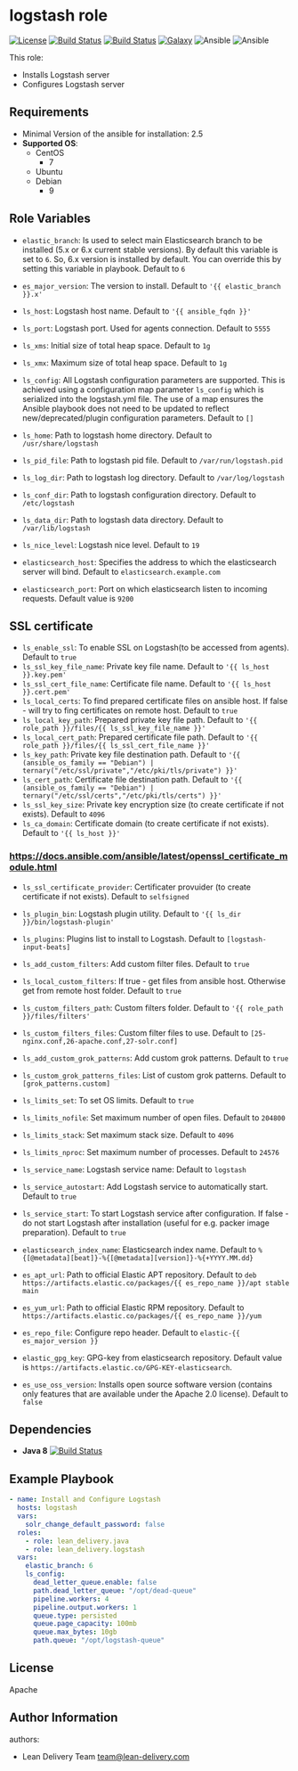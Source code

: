 logstash role
=========
[![License](https://img.shields.io/badge/license-Apache-green.svg?style=flat)](https://raw.githubusercontent.com/lean-delivery/ansible-role-logstash/master/LICENSE)
[![Build Status](https://travis-ci.org/lean-delivery/ansible-role-logstash.svg?branch=master)](https://travis-ci.org/lean-delivery/ansible-role-logstash)
[![Build Status](https://gitlab.com/lean-delivery/ansible-role-logstash/badges/master/build.svg)](https://gitlab.com/lean-delivery/ansible-role-logstash/pipelines)
[![Galaxy](https://img.shields.io/badge/galaxy-lean__delivery.logstash-blue.svg)](https://galaxy.ansible.com/lean_delivery/logstash)
![Ansible](https://img.shields.io/ansible/role/d/39169.svg)
![Ansible](https://img.shields.io/badge/dynamic/json.svg?label=min_ansible_version&url=https%3A%2F%2Fgalaxy.ansible.com%2Fapi%2Fv1%2Froles%2F39169%2F&query=$.min_ansible_version)

This role:
  - Installs Logstash server
  - Configures Logstash server

Requirements
------------

- Minimal Version of the ansible for installation: 2.5
- **Supported OS**:
  - CentOS
    - 7
  - Ubuntu
  - Debian
    - 9

Role Variables
--------------

- `elastic_branch`:
 Is used to select main Elasticsearch branch to be installed (5.x or 6.x current stable versions). By default this variable is set to `6`. So, 6.x version is installed by default. You can override this by setting this variable in playbook. Default to `6`
- `es_major_version`:
The version to install. Default to `'{{ elastic_branch }}.x'`

- `ls_host`:
Logstash host name. Default to `'{{ ansible_fqdn }}'`
- `ls_port`:
Logstash port. Used for agents connection. Default to `5555`
- `ls_xms`:
Initial size of total heap space. Default to `1g`
- `ls_xmx`:
Maximum size of total heap space. Default to `1g`

- `ls_config`:
All Logstash configuration parameters are supported. This is achieved using a configuration map parameter `ls_config` which is serialized into the logstash.yml file.
The use of a map ensures the Ansible playbook does not need to be updated to reflect new/deprecated/plugin configuration parameters. Default to `[]`
- `ls_home`:
Path to logstash home directory. Default to `/usr/share/logstash`
- `ls_pid_file`:
Path to logstash pid file. Default to `/var/run/logstash.pid`
- `ls_log_dir`:
Path to logstash log directory. Default to `/var/log/logstash`
- `ls_conf_dir`:
Path to logstash configuration directory. Default to `/etc/logstash`
- `ls_data_dir`:
Path to logstash data directory. Default to `/var/lib/logstash`
- `ls_nice_level`:
Logstash nice level. Default to `19`

- `elasticsearch_host`:
Specifies the address to which the elasticsearch server will bind. Default to `elasticsearch.example.com`
- `elasticsearch_port`:
Port on which elasticsearch listen to incoming requests. Default value is `9200`

## SSL certificate
- `ls_enable_ssl`:
To enable SSL on Logstash(to be accessed from agents). Default to `true`
- `ls_ssl_key_file_name`:
Private key file name. Default to `'{{ ls_host }}.key.pem'`
- `ls_ssl_cert_file_name`:
Certificate file name. Default to `'{{ ls_host }}.cert.pem'`
- `ls_local_certs`:
To find prepared certificate files on ansible host. If false - will try to fing certificates on remote host. Default to `true`
- `ls_local_key_path`:
Prepared private key file path. Default to `'{{ role_path }}/files/{{ ls_ssl_key_file_name }}'`
- `ls_local_cert_path`:
Prepared certificate file path. Default to `'{{ role_path }}/files/{{ ls_ssl_cert_file_name }}'`
- `ls_key_path`:
Private key file destination path. Default to `'{{ (ansible_os_family == "Debian") | ternary("/etc/ssl/private","/etc/pki/tls/private") }}'`
- `ls_cert_path`:
Certificate file destination path. Default to `'{{ (ansible_os_family == "Debian") | ternary("/etc/ssl/certs","/etc/pki/tls/certs") }}'`
- `ls_ssl_key_size`:
Private key encryption size (to create certificate if not exists). Default to `4096`
- `ls_ca_domain`:
  Certificate domain (to create certificate if not exists). Default to `'{{ ls_host }}'`
### https://docs.ansible.com/ansible/latest/openssl_certificate_module.html
- `ls_ssl_certificate_provider`:
Certificater provuider (to create certificate if not exists). Default to `selfsigned`

- `ls_plugin_bin`:
Logstash plugin utility. Default to `'{{ ls_dir }}/bin/logstash-plugin'`
- `ls_plugins`:
Plugins list to install to Logstash. Default to `[logstash-input-beats]`

- `ls_add_custom_filters`:
Add custom filter files. Default to `true`
- `ls_local_custom_filters`:
If true - get files from ansible host. Otherwise get from remote host folder. Default to `true`
- `ls_custom_filters_path`:
Custom filters folder. Default to `'{{ role_path }}/files/filters'`
- `ls_custom_filters_files`:
Custom filter files to use. Default to `[25-nginx.conf,26-apache.conf,27-solr.conf]`

- `ls_add_custom_grok_patterns`:
Add custom grok patterns. Default to `true`
- `ls_custom_grok_patterns_files`:
List of custom grok patterns. Default to `[grok_patterns.custom]`

- `ls_limits_set`:
To set OS limits. Default to `true`
- `ls_limits_nofile`:
Set maximum number of open files. Default to `204800`
- `ls_limits_stack`:
Set maximum stack size. Default to `4096`
- `ls_limits_nproc`:
Set maximum number of processes. Default to `24576`

- `ls_service_name`:
Logstash service name: Default to `logstash`
- `ls_service_autostart`:
Add Logstash service to automatically start. Default to `true`
- `ls_service_start`:
To start Logstash service after configuration. If false - do not start Logstash after installation (useful for e.g. packer image preparation). Default to `true`

- `elasticsearch_index_name`:
Elasticsearch index name. Default to `%{[@metadata][beat]}-%{[@metadata][version]}-%{+YYYY.MM.dd}`

- `es_apt_url`:
Path to official Elastic APT repository. Default to `deb https://artifacts.elastic.co/packages/{{ es_repo_name }}/apt stable main`
- `es_yum_url`:
Path to official Elastic RPM repository. Default to `https://artifacts.elastic.co/packages/{{ es_repo_name }}/yum`
- `es_repo_file`:
Configure repo header. Default to `elastic-{{ es_major_version }}`
- `elastic_gpg_key`:
GPG-key from elasticsearch repository. Default value is `https://artifacts.elastic.co/GPG-KEY-elasticsearch`.
- `es_use_oss_version`:
Installs open source software version (contains only features that are available under the Apache 2.0 license). Default to `false`

Dependencies
------------

- **Java 8** [![Build Status](https://travis-ci.org/lean-delivery/ansible-role-java.svg?branch=master)](https://travis-ci.org/lean-delivery/ansible-role-java)

Example Playbook
----------------

```yml
- name: Install and Configure Logstash
  hosts: logstash
  vars:
    solr_change_default_password: false
  roles:
    - role: lean_delivery.java
    - role: lean_delivery.logstash
  vars:
    elastic_branch: 6
    ls_config:
      dead_letter_queue.enable: false
      path.dead_letter_queue: "/opt/dead-queue"
      pipeline.workers: 4
      pipeline.output.workers: 1
      queue.type: persisted
      queue.page_capacity: 100mb
      queue.max_bytes: 10gb
      path.queue: "/opt/logstash-queue"
```

License
-------
Apache

Author Information
------------------

authors:
  - Lean Delivery Team <team@lean-delivery.com>
